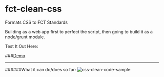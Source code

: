 fct-clean-css
=============

Formats CSS to FCT Standards


Building as a web app first to perfect the script, then going to build it as a node/grunt module.


Test It Out Here:

###[Demo](http://himynameisdave.github.io/fct-clean-css/)

---

######What it can do/does so far:
![css-clean-code-sample](http://i.imgur.com/bSpN3Zm.png)